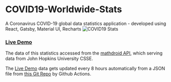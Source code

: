 # COVID19-Worldwide-Stats
A Coronavirus COVID-19 global data statistics application - developed using React, Gatsby, Material UI, Recharts
![COVID19 Stats](https://github.com/maxMaxineChen/COVID19-Worldwide-Stats/blob/master/images/laptop.png "COVID19 Stats")

### [Live Demo](https://maxmaxinechen.github.io/COVID19-Worldwide-Stats/ "COVID-19 Worldwide Statistics")

The data of this statistics accessed from the [mathdroid API](https://github.com/mathdroid/covid-19-api), which serving data from John Hopkins University CSSE.

The [Live Demo](https://maxmaxinechen.github.io/COVID19-Worldwide-Stats/ "COVID-19 Worldwide Statistics") data gets updated every 8 hours automatically from a JSON file from [this Git Repo](https://github.com/maxMaxineChen/COVID-19-worldwide-json-data-script) by Github Actions.